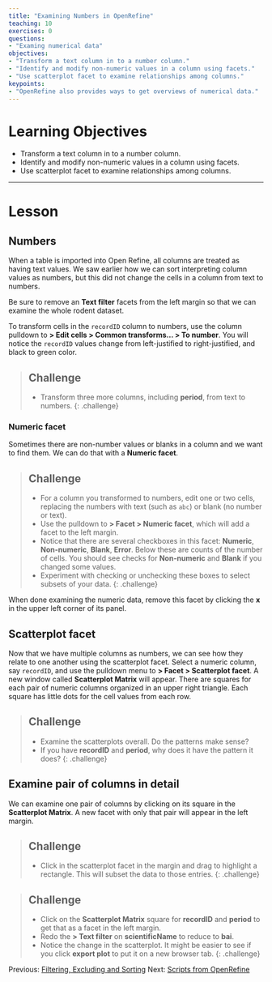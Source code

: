 ```yaml
---
title: "Examining Numbers in OpenRefine"
teaching: 10
exercises: 0
questions:
- "Examing numerical data"
objectives:
- "Transform a text column in to a number column."
- "Identify and modify non-numeric values in a column using facets."
- "Use scatterplot facet to examine relationships among columns."
keypoints:
- "OpenRefine also provides ways to get overviews of numerical data."
---
```


# Learning Objectives

* Transform a text column in to a number column.
* Identify and modify non-numeric values in a column using facets.
* Use scatterplot facet to examine relationships among columns.

----------------------------------------------------

# Lesson

## Numbers

When a table is imported into Open Refine, all columns are treated as having text values. We saw earlier how we can sort interpreting column values as numbers, but this did not change the cells in a column from text to numbers.

Be sure to remove an **Text filter** facets from the left margin so that we can examine the whole rodent dataset.

To transform cells in the `recordID` column to numbers, use the column pulldown to **> Edit cells > Common transforms… > To number**. You will notice the `recordID` values change from left-justified to right-justified, and black to green color.

> ## Challenge
>
> - Transform three more columns, including **period**, from text to numbers.
{: .challenge}

### Numeric facet
Sometimes there are non-number values or blanks in a column and we want to find them. We can do that with a **Numeric facet**.

> ## Challenge
>
> - For a column you transformed to numbers, edit one or two cells, replacing the numbers with text (such as `abc`) or blank (no number or text).
> - Use the pulldown to **> Facet > Numeric facet**, which will add a facet to the left margin.
> - Notice that there are several checkboxes in this facet: **Numeric**, **Non-numeric**, **Blank**, **Error**. Below these are counts of the number of cells. You should see checks for **Non-numeric** and **Blank** if you changed some values.
> - Experiment with checking or unchecking these boxes to select subsets of your data.
{: .challenge}

When done examining the numeric data, remove this facet by clicking the **x** in the upper left corner of its panel.

## Scatterplot facet

Now that we have multiple columns as numbers, we can see how they relate to one another using the scatterplot facet. Select a numeric column, say `recordID`, and use the pulldown menu to **> Facet > Scatterplot facet**. A new window called **Scatterplot Matrix** will appear. There are squares for each pair of numeric columns organized in an upper right triangle. Each square has little dots for the cell values from each row.

> ## Challenge
>
> - Examine the scatterplots overall. Do the patterns make sense?
> - If you have **recordID** and **period**, why does it have the pattern it does?
{: .challenge}

## Examine pair of columns in detail

We can examine one pair of columns by clicking on its square in the **Scatterplot Matrix**. A new facet with only that pair will appear in the left margin. 

> ## Challenge
>
> - Click in the scatterplot facet in the margin and drag to highlight a rectangle. This will subset the data to those entries.
{: .challenge}

> ## Challenge
> 
> - Click on the **Scatterplot Matrix** square for **recordID** and **period** to get that as a facet in the left margin.
> - Redo the **> Text filter** on **scientificName** to reduce to **bai**.
> - Notice the change in the scatterplot. It might be easier to see if you click **export plot** to put it on a new browser tab.
{: .challenge}

Previous: [Filtering, Excluding and Sorting](02-filter-exclude-sort/)  Next: [Scripts from OpenRefine](04-scripts/)